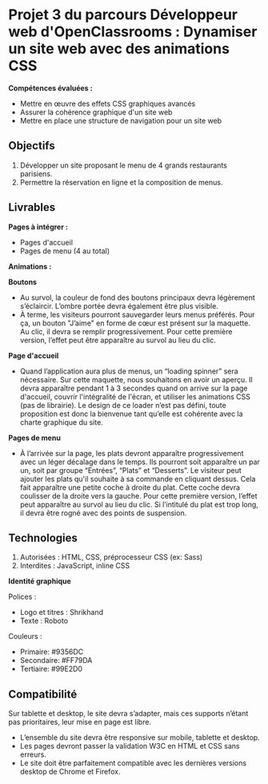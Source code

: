 # Projet 3 du parcours Développeur web d'OpenClassrooms : Dynamiser un site web avec des animations CSS

__Compétences évaluées :__  
* Mettre en œuvre des effets CSS graphiques avancés
* Assurer la cohérence graphique d'un site web
* Mettre en place une structure de navigation pour un site web  

## Objectifs
1. Développer un site proposant le menu de 4 grands restaurants parisiens.
2. Permettre la réservation en ligne et la composition de menus.  

## Livrables    
__Pages à intégrer :__  
* Pages d'accueil
* Pages de menu (4 au total)  

__Animations :__  

__Boutons__  
* Au survol, la couleur de fond des boutons principaux devra légèrement s’éclaircir. L’ombre portée devra également être plus visible.
* À terme, les visiteurs pourront sauvegarder leurs menus préférés. Pour ça, un bouton "J’aime" en forme de cœur est présent sur la maquette. Au clic, il devra se remplir progressivement. Pour cette première version, l’effet peut être apparaître au survol au lieu du clic.  

__Page d'accueil__  
* Quand l’application aura plus de menus, un “loading spinner” sera nécessaire. Sur cette maquette, nous souhaitons en avoir un aperçu. Il devra apparaître pendant 1 à 3 secondes quand on arrive sur la page d'accueil, couvrir l'intégralité de l'écran, et utiliser les animations CSS (pas de librairie). Le design de ce loader n’est pas défini, toute proposition est donc la bienvenue tant qu’elle est cohérente avec la charte graphique du site.  

__Pages de menu__
* À l’arrivée sur la page, les plats devront apparaître progressivement avec un léger décalage dans le temps. Ils pourront soit apparaître un par un, soit par groupe “Entrées”, “Plats” et “Desserts”.
Le visiteur peut ajouter les plats qu'il souhaite à sa commande en cliquant dessus. Cela fait apparaître une petite coche à droite du plat. Cette coche devra coulisser de la droite vers la gauche. Pour cette première version, l’effet peut apparaître au survol au lieu du clic. Si l’intitulé du plat est trop long, il devra être rogné avec des points de suspension.  

## Technologies
1. Autorisées : HTML, CSS, préprocesseur CSS (ex: Sass)
2. Interdites : JavaScript, inline CSS  

__Identité graphique__  

Polices :

* Logo et titres : Shrikhand
* Texte : Roboto  

Couleurs :

* Primaire: #9356DC
* Secondaire: #FF79DA
* Tertiaire: #99E2D0  

## Compatibilité
Sur tablette et desktop, le site devra s’adapter, mais ces supports n’étant pas prioritaires, leur mise en page est libre.

* L’ensemble du site devra être responsive sur mobile, tablette et desktop.
* Les pages devront passer la validation W3C en HTML et CSS sans erreurs.
* Le site doit être parfaitement compatible avec les dernières versions desktop de Chrome et Firefox.